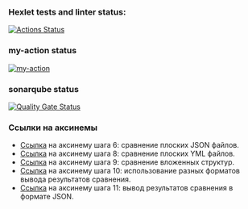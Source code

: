 ### Hexlet tests and linter status:
[![Actions Status](https://github.com/wasiliyterkin46/java-project-71/actions/workflows/hexlet-check.yml/badge.svg)](https://github.com/wasiliyterkin46/java-project-71/actions)

### my-action status
[![my-action](https://github.com/wasiliyterkin46/java-project-71/actions/workflows/my-workflow.yml/badge.svg)](https://github.com/wasiliyterkin46/java-project-71/actions/workflows/my-workflow.yml)

### sonarqube status
[![Quality Gate Status](https://sonarcloud.io/api/project_badges/measure?project=wasiliyterkin46_java-project-71&metric=alert_status)](https://sonarcloud.io/summary/new_code?id=wasiliyterkin46_java-project-71)

### Ссылки на аксинемы
- [Ссылка](https://asciinema.org/a/8TqoTHTnWNlpBjMCMItajnsEg) на аксинему шага 6: сравнение плоских JSON файлов.
- [Ссылка](https://asciinema.org/a/LN9XddJRgCiNwAyDx2p7dXZ2i) на аксинему шага 8: сравнение плоских YML файлов.
- [Ссылка](https://asciinema.org/a/tuJOCePGzpHmPsi5Rj8FbDrQf) на аксинему шага 9: сравнение вложенных структур.
- [Ссылка](https://asciinema.org/a/rNF8AGqwkQYiicje5jIuiIrm2) на аксинему шага 10: использование разных форматов вывода результатов сравнения.
- [Ссылка](https://asciinema.org/a/YyHsSLEbPg1BGEN3rB9unkYsz) на аксинему шага 11: вывод результатов сравнения в формате JSON.

